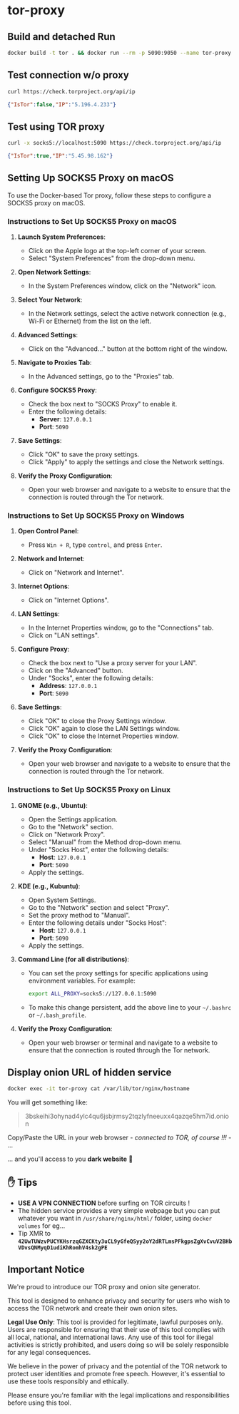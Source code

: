 # tor-proxy

## Build and detached Run

```sh
docker build -t tor . && docker run --rm -p 5090:9050 --name tor-proxy tor
```

## Test connection w/o proxy

```sh
curl https://check.torproject.org/api/ip
```

```json
{"IsTor":false,"IP":"5.196.4.233"}
```

## Test using TOR proxy

```sh
curl -x socks5://localhost:5090 https://check.torproject.org/api/ip
```

```json
{"IsTor":true,"IP":"5.45.98.162"}
```

## Setting Up SOCKS5 Proxy on macOS

To use the Docker-based Tor proxy, follow these steps to configure a SOCKS5 proxy on macOS.

### Instructions to Set Up SOCKS5 Proxy on macOS

1. **Launch System Preferences**:
   - Click on the Apple logo at the top-left corner of your screen.
   - Select "System Preferences" from the drop-down menu.

2. **Open Network Settings**:
   - In the System Preferences window, click on the "Network" icon.

3. **Select Your Network**:
   - In the Network settings, select the active network connection (e.g., Wi-Fi or Ethernet) from the list on the left.

4. **Advanced Settings**:
   - Click on the "Advanced..." button at the bottom right of the window.

5. **Navigate to Proxies Tab**:
   - In the Advanced settings, go to the "Proxies" tab.

6. **Configure SOCKS5 Proxy**:
   - Check the box next to "SOCKS Proxy" to enable it.
   - Enter the following details:
     - **Server**: `127.0.0.1`
     - **Port**: `5090`

7. **Save Settings**:
   - Click "OK" to save the proxy settings.
   - Click "Apply" to apply the settings and close the Network settings.

8. **Verify the Proxy Configuration**:
   - Open your web browser and navigate to a website to ensure that the connection is routed through the Tor network.

### Instructions to Set Up SOCKS5 Proxy on Windows

1. **Open Control Panel**:
   - Press `Win + R`, type `control`, and press `Enter`.

2. **Network and Internet**:
   - Click on "Network and Internet".

3. **Internet Options**:
   - Click on "Internet Options".

4. **LAN Settings**:
   - In the Internet Properties window, go to the "Connections" tab.
   - Click on "LAN settings".

5. **Configure Proxy**:
   - Check the box next to "Use a proxy server for your LAN".
   - Click on the "Advanced" button.
   - Under "Socks", enter the following details:
     - **Address**: `127.0.0.1`
     - **Port**: `5090`

6. **Save Settings**:
   - Click "OK" to close the Proxy Settings window.
   - Click "OK" again to close the LAN Settings window.
   - Click "OK" to close the Internet Properties window.

7. **Verify the Proxy Configuration**:
   - Open your web browser and navigate to a website to ensure that the connection is routed through the Tor network.

### Instructions to Set Up SOCKS5 Proxy on Linux

1. **GNOME (e.g., Ubuntu)**:
   - Open the Settings application.
   - Go to the "Network" section.
   - Click on "Network Proxy".
   - Select "Manual" from the Method drop-down menu.
   - Under "Socks Host", enter the following details:
     - **Host**: `127.0.0.1`
     - **Port**: `5090`
   - Apply the settings.

2. **KDE (e.g., Kubuntu)**:
   - Open System Settings.
   - Go to the "Network" section and select "Proxy".
   - Set the proxy method to "Manual".
   - Enter the following details under "Socks Host":
     - **Host**: `127.0.0.1`
     - **Port**: `5090`
   - Apply the settings.

3. **Command Line (for all distributions)**:
   - You can set the proxy settings for specific applications using environment variables. For example:

     ```sh
     export ALL_PROXY=socks5://127.0.0.1:5090
     ```

   - To make this change persistent, add the above line to your `~/.bashrc` or `~/.bash_profile`.

4. **Verify the Proxy Configuration**:
   - Open your web browser or terminal and navigate to a website to ensure that the connection is routed through the Tor network.

## Display onion URL of hidden service 

```sh
docker exec -it tor-proxy cat /var/lib/tor/nginx/hostname
```

You will get something like:

> 3bskeihi3ohynad4ylc4qu6jsbjrmsy2tqzlyfneeuxx4qazqe5hm7id.onion

Copy/Paste the URL in your web browser - _connected to TOR, of course !!!_ - ...

... and you'll access to you **dark website** :jack_o_lantern:

## ✋ Tips

- **USE A VPN CONNECTION** before surfing on TOR circuits !
- The hidden service provides a very simple webpage but you can put whatever you want in `/usr/share/nginx/html/` folder, using `docker volumes` for eg...
- Tip XMR to **`42UwTUWzvPUCYKHsrzqGZXCKty3uCL9yGfeQSyy2oY2dRTLmsPFkgpsZgXvCvuV2BHbVDvsQNMyqD1udiKhRomhV4sk2gPE`**

## Important Notice

We're proud to introduce our TOR proxy and onion site generator. 

This tool is designed to enhance privacy and security for users who wish to access the TOR network and create their own onion sites.

**Legal Use Only**: This tool is provided for legitimate, lawful purposes only. Users are responsible for ensuring that their use of this tool complies with all local, national, and international laws. Any use of this tool for illegal activities is strictly prohibited, and users doing so will be solely responsible for any legal consequences.

We believe in the power of privacy and the potential of the TOR network to protect user identities and promote free speech. However, it's essential to use these tools responsibly and ethically.

Please ensure you're familiar with the legal implications and responsibilities before using this tool.

